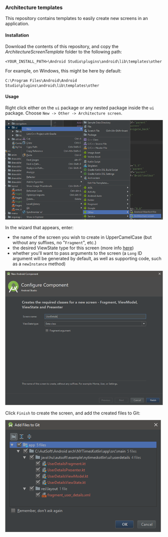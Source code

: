 ### Architecture templates

This repository contains templates to easily create new screens in an application.

#### Installation

Download the contents of this repository, and copy the *ArchitectureScreenTemplate* folder to the following path:

```
<YOUR_INSTALL_PATH>\Android Studio\plugins\android\lib\templates\other
```

For example, on Windows, this might be here by default:

```
C:\Program Files\Android\Android Studio\plugins\android\lib\templates\other
```

#### Usage

Right click either on the `ui` package or any nested package inside the `ui` package. Choose `New -> Other -> Architecture screen`.

![](/images/create_new.PNG)

In the wizard that appears, enter: 
- the name of the screen you wish to create in UpperCamelCase (but without any suffixes, no "`Fragment`", etc.)
- the desired ViewState type for this screen (more info [here](https://gitlab.autsoft.hu/AutSoft/AndroidChapter/rainbow-cake/rainbow-cake-guide#view-states))
- whether you'll want to pass arguments to the screen (a `Long` ID argument will be generated by default, as well as supporting code, such as a `newInstance` method)

![](/images/wizard.PNG)

Click `Finish` to create the screen, and add the created files to Git:

![](/images/result.PNG)
